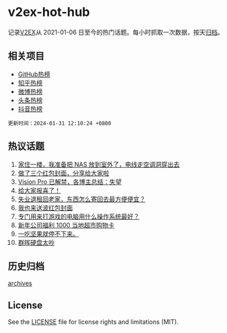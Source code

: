 # v2ex-hot-hub

 记录[V2EX](https://www.v2ex.com/)从 2021-01-06 日至今的热门话题。每小时抓取一次数据，按天[归档](archives)。
 
 ## 相关项目

- [GitHub热榜](https://github.com/lonnyzhang423/github-hot-hub)
- [知乎热榜](https://github.com/lonnyzhang423/zhihu-hot-hub)
- [微博热榜](https://github.com/lonnyzhang423/weibo-hot-hub)
- [头条热榜](https://github.com/lonnyzhang423/toutiao-hot-hub)
- [抖音热榜](https://github.com/lonnyzhang423/douyin-hot-hub)


 `更新时间：2024-01-31 12:10:24 +0800`

## 热议话题

1. [家住一楼，我准备把 NAS 放到室外了，电线走空调洞穿出去](https://www.v2ex.com/t/1012845)
1. [做了三个红包封面，分享给大家啦](https://www.v2ex.com/t/1012909)
1. [Vision Pro 已解禁，各博主总结：失望](https://www.v2ex.com/t/1012910)
1. [给大家报喜了！](https://www.v2ex.com/t/1012797)
1. [失业退租回老家，东西怎么寄回去最方便便宜？](https://www.v2ex.com/t/1012818)
1. [我也来送波红包封面](https://www.v2ex.com/t/1012856)
1. [专门用来打游戏的电脑用什么操作系统最好？](https://www.v2ex.com/t/1012883)
1. [新年公司福利 1000 当地超市购物卡](https://www.v2ex.com/t/1012951)
1. [一吃坚果就停不下来。](https://www.v2ex.com/t/1012737)
1. [群晖硬盘太吵](https://www.v2ex.com/t/1012733)

## 历史归档

[archives](archives)

## License

See the [LICENSE](LICENSE) file for license rights and limitations (MIT).
